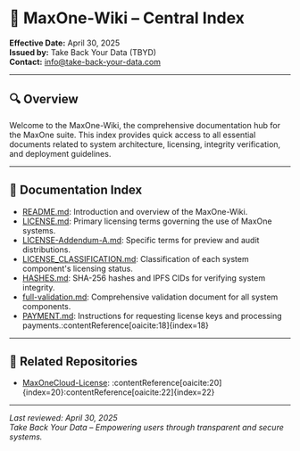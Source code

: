 # 📘 MaxOne-Wiki – Central Index

**Effective Date:** April 30, 2025  
**Issued by:** Take Back Your Data (TBYD)  
**Contact:** info@take-back-your-data.com

---

## 🔍 Overview

Welcome to the MaxOne-Wiki, the comprehensive documentation hub for the MaxOne suite. This index provides quick access to all essential documents related to system architecture, licensing, integrity verification, and deployment guidelines.

---

## 📂 Documentation Index

- [README.md](./README.md): Introduction and overview of the MaxOne-Wiki.
- [LICENSE.md](./LICENSE.md): Primary licensing terms governing the use of MaxOne systems.
- [LICENSE-Addendum-A.md](./LICENSE-Addendum-A.md): Specific terms for preview and audit distributions.
- [LICENSE_CLASSIFICATION.md](./LICENSE_CLASSIFICATION.md): Classification of each system component's licensing status.
- [HASHES.md](./HASHES.md): SHA-256 hashes and IPFS CIDs for verifying system integrity.
- [full-validation.md](./full-validation.md): Comprehensive validation document for all system components.
- [PAYMENT.md](./PAYMENT.md): Instructions for requesting license keys and processing payments.:contentReference[oaicite:18]{index=18}

---

## 🔗 Related Repositories

- [MaxOneCloud-License](https://github.com/TBYD-SAC/MaxOneCloud-License): :contentReference[oaicite:20]{index=20}:contentReference[oaicite:22]{index=22}

---

_Last reviewed: April 30, 2025_  
_Take Back Your Data – Empowering users through transparent and secure systems._
